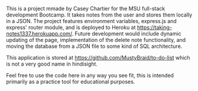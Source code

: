 This is a project mmade by Casey Chartier for the MSU full-stack development Bootcamp. It takes notes from the user and stores them locally in a JSON. The project features environment variables, express.js and express' router module, and is deployed to Heroku at https://taking-notes1337.herokuapp.com/. Future development would include dynamic updating of the page, implementation of the delete note functionality, and moving the database from a JSON file to some kind of SQL architecture.

This application is stored at https://github.com/MustyBraid/to-do-list which is not a very good name in hindisight. 

Feel free to use the code here in any way you see fit, this is intended primarily as a practice tool for educational purposes.
